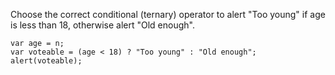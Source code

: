 Choose the correct conditional (ternary) operator to alert "Too young" if age is less than 18, otherwise alert "Old enough".

    var age = n;
    var voteable = (age < 18) ? "Too young" : "Old enough";
    alert(voteable);
